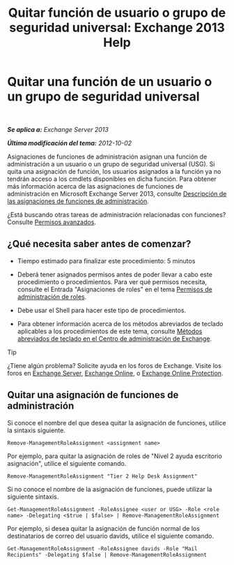 ﻿---
title: 'Quitar función de usuario o grupo de seguridad universal: Exchange 2013 Help'
TOCTitle: Quitar una función de un usuario o un grupo de seguridad universal
ms:assetid: df3510ef-e0c2-4d3c-81b0-7dc3e70c01a0
ms:mtpsurl: https://technet.microsoft.com/es-es/library/Dd351196(v=EXCHG.150)
ms:contentKeyID: 49895965
ms.date: 05/22/2018
mtps_version: v=EXCHG.150
ms.translationtype: MT
---

# Quitar una función de un usuario o un grupo de seguridad universal

 

_**Se aplica a:** Exchange Server 2013_

_**Última modificación del tema:** 2012-10-02_

Asignaciones de funciones de administración asignan una función de administración a un usuario o un grupo de seguridad universal (USG). Si quita una asignación de función, los usuarios asignados a la función ya no tendrán acceso a los cmdlets disponibles en dicha función. Para obtener más información acerca de las asignaciones de funciones de administración en Microsoft Exchange Server 2013, consulte [Descripción de las asignaciones de funciones de administración](understanding-management-role-assignments-exchange-2013-help.md).

¿Está buscando otras tareas de administración relacionadas con funciones? Consulte [Permisos avanzados](advanced-permissions-exchange-2013-help.md).

## ¿Qué necesita saber antes de comenzar?

  - Tiempo estimado para finalizar este procedimiento: 5 minutos

  - Deberá tener asignados permisos antes de poder llevar a cabo este procedimiento o procedimientos. Para ver qué permisos necesita, consulte el Entrada "Asignaciones de roles" en el tema [Permisos de administración de roles](role-management-permissions-exchange-2013-help.md).

  - Debe usar el Shell para hacer este tipo de procedimientos.

  - Para obtener información acerca de los métodos abreviados de teclado aplicables a los procedimientos de este tema, consulte [Métodos abreviados de teclado en el Centro de administración de Exchange](keyboard-shortcuts-in-the-exchange-admin-center-exchange-online-protection-help.md).


> [!TIP]
> ¿Tiene algún problema? Solicite ayuda en los foros de Exchange. Visite los foros en <A href="https://go.microsoft.com/fwlink/p/?linkid=60612">Exchange Server</A>, <A href="https://go.microsoft.com/fwlink/p/?linkid=267542">Exchange Online</A>, o <A href="https://go.microsoft.com/fwlink/p/?linkid=285351">Exchange Online Protection</A>.



## Quitar una asignación de funciones de administración

Si conoce el nombre del que desea quitar la asignación de funciones, utilice la sintaxis siguiente.

    Remove-ManagementRoleAssignment <assignment name>

Por ejemplo, para quitar la asignación de roles de "Nivel 2 ayuda escritorio asignación", utilice el siguiente comando.

    Remove-ManagementRoleAssignment "Tier 2 Help Desk Assignment"

Si no conoce el nombre de la asignación de funciones, puede utilizar la siguiente sintaxis.

    Get-ManagementRoleAssignment -RoleAssignee <user or USG> -Role <role name> -Delegating <$true | $false> | Remove-ManagementRoleAssignment 

Por ejemplo, si desea quitar la asignación de función normal de los destinatarios de correo del usuario davids, utilice el siguiente comando.

    Get-ManagementRoleAssignment -RoleAssignee davids -Role "Mail Recipients" -Delegating $false | Remove-ManagementRoleAssignment

